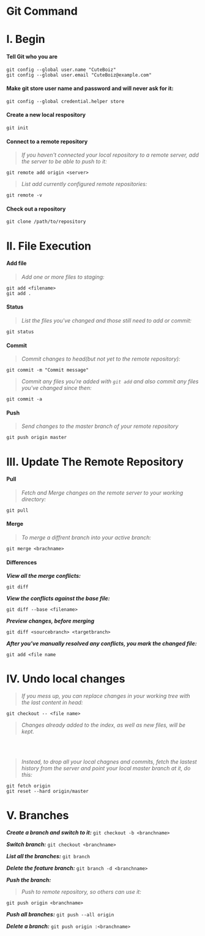# Git Command

# I. Begin

#### Tell Git who you are
```
git config --global user.name "CuteBoiz"
git config --global user.email "CuteBoiz@example.com"
```

#### Make git store user name and password and will never ask for it:

```
git config --global credential.helper store
```

#### Create a new local respository

```
git init
```

#### Connect to a remote repository
>*If you haven't connected your local repository to a remote server, add the server to be able to push to it:*

```
git remote add origin <server>
```

>*List add currently configured remote repositories:*

```
git remote -v
```

#### Check out a repository

```
git clone /path/to/repository
```

# II. File Execution

#### Add file
>*Add one or more files to staging:*

```
git add <filename>
git add .
```

#### Status
>*List the files you've changed and those still need to add or commit:*

```
git status
```

#### Commit
>*Commit changes to head(but not yet to the remote repository):*

```
git commit -m "Commit message"
```

>*Commit any files you're added with `git add` and also commit any files you've changed since then:*

```
git commit -a
```


#### Push
>*Send changes to the master branch of your remote repository*

```
git push origin master
```


# III. Update The Remote Repository

#### Pull 
>*Fetch and Merge changes on the remote server to your working directory:*

```
git pull
```

#### Merge
>*To merge a diffrent branch into your active branch:*

```
git merge <brachname>
```

#### Differences
***View all the merge conflicts:***

`git diff`

***View the conflicts against the base file:***

`git diff --base <filename>`

***Preview changes, before merging***

`git diff <sourcebranch> <targetbranch>`

***After you've manually resolved any conflicts, you mark the changed file:***

`git add <file name`

# IV. Undo local changes
>*If you mess up, you can replace changes in your working tree with the last content in head:*

```
git checkout -- <file name>
```
>*Changes already added to the index, as well as new files, will be kept.*
</br>
</br>

>*Instead, to drop all your local chagnes and commits, fetch the lastest history from the server and point your local master branch at it, do this:*
```
git fetch origin
git reset --hard origin/master
```
# V. Branches

***Create a branch and switch to it:***
`git checkout -b <branchname> ` 

***Switch branch:***
`git checkout <branchname> `

***List all the branches:***
`git branch`

***Delete the feature branch:***
`git branch -d <branchname> `

***Push the branch:***
>*Push to remote repository, so others can use it:*

`git push origin <branchname> `

***Push all branches:***
`git push --all origin `

***Delete a branch:***
`git push origin :<branchname>`




